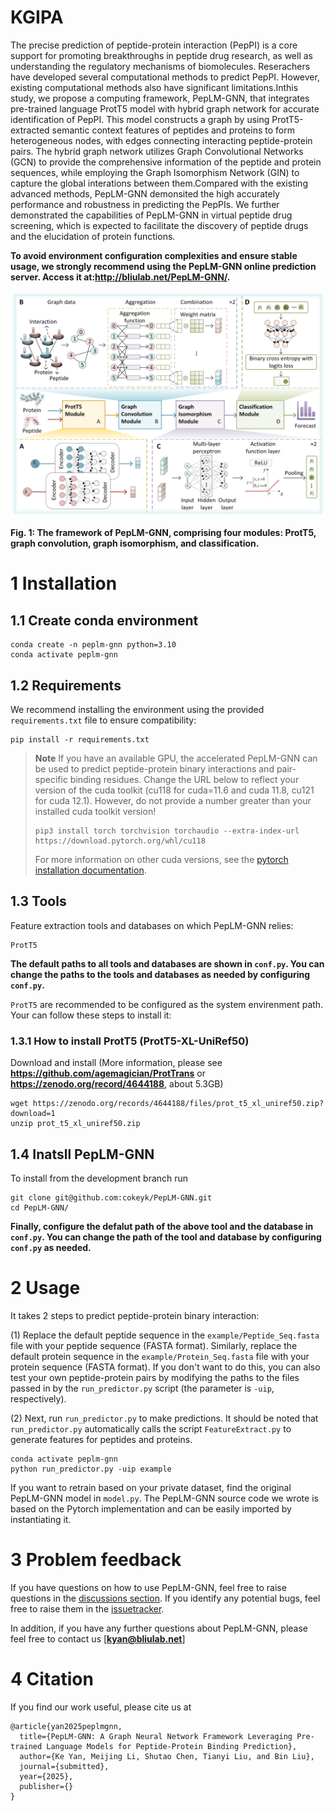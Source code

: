 # KGIPA

<div align="center">

</div>

The precise prediction of peptide-protein interaction (PepPI) is a core support for promoting breakthroughs in peptide drug research, as well as understanding the regulatory mechanisms of biomolecules. Reserachers have developed several computational methods to predict PepPI. However, existing computational methods also have significant limitations.Inthis study, we propose a computing framework, PepLM-GNN, that integrates pre-trained language ProtT5 model with hybrid graph network for accurate identification of PepPI. This model constructs a graph by using ProtT5-extracted semantic context features of peptides and proteins to form heterogeneous nodes, with edges connecting interacting peptide-protein pairs. The hybrid graph network utilizes Graph Convolutional Networks (GCN) to provide the comprehensive information of the peptide and protein sequences, while employing the Graph Isomorphism Network (GIN) to capture the global interations between them.Compared with the existing advanced methods, PepLM-GNN demonsited the high accurately performance and robustness in predicting the PepPIs. We further demonstrated the capabilities of PepLM-GNN in virtual peptide drug screening, which is expected to facilitate the discovery of peptide drugs and the elucidation of protein functions.

**To avoid environment configuration complexities and ensure stable usage, we strongly recommend using the PepLM-GNN online prediction server. Access it at:http://bliulab.net/PepLM-GNN/.**

![Model](/imgs/Model.png)

**Fig. 1: The framework of PepLM-GNN, comprising four modules: ProtT5, graph convolution, graph isomorphism, and classification.** 

# 1 Installation

## 1.1 Create conda environment

```
conda create -n peplm-gnn python=3.10
conda activate peplm-gnn
```

## 1.2 Requirements
We recommend installing the environment using the provided `requirements.txt` file to ensure compatibility:
```
pip install -r requirements.txt
```

> **Note** If you have an available GPU, the accelerated PepLM-GNN can be used to predict peptide-protein binary interactions and pair-specific binding residues. Change the URL below to reflect your version of the cuda toolkit (cu118 for cuda=11.6 and cuda 11.8, cu121 for cuda 12.1). However, do not provide a number greater than your installed cuda toolkit version!
> 
> ```
> pip3 install torch torchvision torchaudio --extra-index-url https://download.pytorch.org/whl/cu118
> ```
>
> For more information on other cuda versions, see the [pytorch installation documentation](https://pytorch.org/).

## 1.3 Tools
Feature extraction tools and databases on which PepLM-GNN relies: 
```
ProtT5 
```

**The default paths to all tools and databases are shown in `conf.py`. You can change the paths to the tools and databases as needed by configuring `conf.py`.**

`ProtT5` are recommended to be configured as the system envirenment path. Your can follow these steps to install it:

### 1.3.1 How to install ProtT5 (ProtT5-XL-UniRef50)
Download and install (More information, please see **https://github.com/agemagician/ProtTrans** or **https://zenodo.org/record/4644188**, about 5.3GB)

```
wget https://zenodo.org/records/4644188/files/prot_t5_xl_uniref50.zip?download=1
unzip prot_t5_xl_uniref50.zip
```

## 1.4 Inatsll PepLM-GNN
To install from the development branch run
```
git clone git@github.com:cokeyk/PepLM-GNN.git
cd PepLM-GNN/
```

**Finally, configure the defalut path of the above tool and the database in `conf.py`. You can change the path of the tool and database by configuring `conf.py` as needed.**


# 2 Usage
It takes 2 steps to predict peptide-protein binary interaction:

(1) Replace the default peptide sequence in the `example/Peptide_Seq.fasta` file with your peptide sequence (FASTA format). Similarly, replace the default protein sequence in the `example/Protein_Seq.fasta` file with your protein sequence (FASTA format). If you don't want to do this, you can also test your own peptide-protein pairs by modifying the paths to the files passed in by the `run_predictor.py` script (the parameter is `-uip`, respectively).

(2) Next, run `run_predictor.py` to make predictions. It should be noted that `run_predictor.py` automatically calls the script `FeatureExtract.py` to generate features for peptides and proteins.
```
conda activate peplm-gnn
python run_predictor.py -uip example
```

If you want to retrain based on your private dataset, find the original PepLM-GNN model in `model.py`. The PepLM-GNN source code we wrote is based on the Pytorch implementation and can be easily imported by instantiating it.

# 3 Problem feedback
If you have questions on how to use PepLM-GNN, feel free to raise questions in the [discussions section](https://github.com/cokeyk/PepLM-GNN/discussions). If you identify any potential bugs, feel free to raise them in the [issuetracker](https://github.com/cokeyk/PepLM-GNN/issues).

In addition, if you have any further questions about PepLM-GNN, please feel free to contact us [**kyan@bliulab.net**]

# 4 Citation

If you find our work useful, please cite us at
```
@article{yan2025peplmgnn,
  title={PepLM-GNN: A Graph Neural Network Framework Leveraging Pre-trained Language Models for Peptide-Protein Binding Prediction},
  author={Ke Yan, Meijing Li, Shutao Chen, Tianyi Liu, and Bin Liu},
  journal={submitted},
  year={2025},
  publisher={}
}

```

